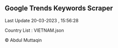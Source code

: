 

## Google Trends Keywords Scraper 
 
Last Update 20-03-2023 , 15:56:28

Country List :
VIETNAM.json



© Abdul Muttaqin 
